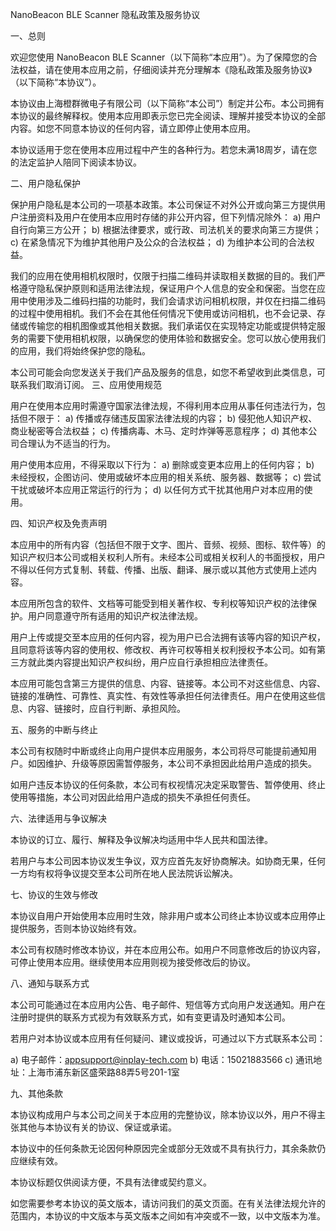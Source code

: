 NanoBeacon BLE Scanner 隐私政策及服务协议

一、总则

欢迎您使用 NanoBeacon BLE Scanner（以下简称“本应用”）。为了保障您的合法权益，请在使用本应用之前，仔细阅读并充分理解本《隐私政策及服务协议》（以下简称“本协议”）。

本协议由上海橙群微电子有限公司（以下简称“本公司”）制定并公布。本公司拥有本协议的最终解释权。使用本应用即表示您已完全阅读、理解并接受本协议的全部内容。如您不同意本协议的任何内容，请立即停止使用本应用。

本协议适用于您在使用本应用过程中产生的各种行为。若您未满18周岁，请在您的法定监护人陪同下阅读本协议。

二、用户隐私保护

保护用户隐私是本公司的一项基本政策。本公司保证不对外公开或向第三方提供用户注册资料及用户在使用本应用时存储的非公开内容，但下列情况除外：
a) 用户自行向第三方公开；
b) 根据法律要求，或行政、司法机关的要求向第三方提供；
c) 在紧急情况下为维护其他用户及公众的合法权益；
d) 为维护本公司的合法权益。

我们的应用在使用相机权限时，仅限于扫描二维码并读取相关数据的目的。我们严格遵守隐私保护原则和适用法律法规，保证用户个人信息的安全和保密。当您在应用中使用涉及二维码扫描的功能时，我们会请求访问相机权限，并仅在扫描二维码的过程中使用相机。我们不会在其他任何情况下使用或访问相机，也不会记录、存储或传输您的相机图像或其他相关数据。我们承诺仅在实现特定功能或提供特定服务的需要下使用相机权限，以确保您的使用体验和数据安全。您可以放心使用我们的应用，我们将始终保护您的隐私。

本公司可能会向您发送关于我们产品及服务的信息，如您不希望收到此类信息，可联系我们取消订阅。
三、应用使用规范

用户在使用本应用时需遵守国家法律法规，不得利用本应用从事任何违法行为，包括但不限于：
a) 传播或存储违反国家法律法规的内容；
b) 侵犯他人知识产权、商业秘密等合法权益；
c) 传播病毒、木马、定时炸弹等恶意程序；
d) 其他本公司合理认为不适当的行为。

用户使用本应用，不得采取以下行为：
a) 删除或变更本应用上的任何内容；
b) 未经授权，企图访问、使用或破坏本应用的相关系统、服务器、数据等；
c) 尝试干扰或破坏本应用正常运行的行为；
d) 以任何方式干扰其他用户对本应用的使用。

四、知识产权及免责声明

本应用中的所有内容（包括但不限于文字、图片、音频、视频、图标、软件等）的知识产权归本公司或相关权利人所有。未经本公司或相关权利人的书面授权，用户不得以任何方式复制、转载、传播、出版、翻译、展示或以其他方式使用上述内容。

本应用所包含的软件、文档等可能受到相关著作权、专利权等知识产权的法律保护。用户同意遵守所有适用的知识产权法律法规。

用户上传或提交至本应用的任何内容，视为用户已合法拥有该等内容的知识产权，且同意将该等内容的使用权、修改权、再许可权等相关权利授权予本公司。如有第三方就此类内容提出知识产权纠纷，用户应自行承担相应法律责任。

本应用可能包含第三方提供的信息、内容、链接等。本公司不对这些信息、内容、链接的准确性、可靠性、真实性、有效性等承担任何法律责任。用户在使用这些信息、内容、链接时，应自行判断、承担风险。

五、服务的中断与终止

本公司有权随时中断或终止向用户提供本应用服务，本公司将尽可能提前通知用户。如因维护、升级等原因需暂停服务，本公司不承担因此给用户造成的损失。

如用户违反本协议的任何条款，本公司有权视情况决定采取警告、暂停使用、终止使用等措施，本公司对因此给用户造成的损失不承担任何责任。

六、法律适用与争议解决

本协议的订立、履行、解释及争议解决均适用中华人民共和国法律。

若用户与本公司因本协议发生争议，双方应首先友好协商解决。如协商无果，任何一方均有权将争议提交至本公司所在地人民法院诉讼解决。

七、协议的生效与修改

本协议自用户开始使用本应用时生效，除非用户或本公司终止本协议或本应用停止提供服务，否则本协议始终有效。

本公司有权随时修改本协议，并在本应用公布。如用户不同意修改后的协议内容，可停止使用本应用。继续使用本应用则视为接受修改后的协议。

八、通知与联系方式

本公司可能通过在本应用内公告、电子邮件、短信等方式向用户发送通知。用户在注册时提供的联系方式视为有效联系方式，如有变更请及时通知本公司。

若用户对本协议或本应用有任何疑问、建议或投诉，可通过以下方式联系本公司：

a) 电子邮件：appsupport@inplay-tech.com
b) 电话：15021883566
c) 通讯地址：上海市浦东新区盛荣路88弄5号201-1室

九、其他条款

本协议构成用户与本公司之间关于本应用的完整协议，除本协议以外，用户不得主张其他与本协议有关的协议、保证或承诺。

本协议中的任何条款无论因何种原因完全或部分无效或不具有执行力，其余条款仍应继续有效。

本协议标题仅供阅读方便，不具有法律或契约意义。

如您需要参考本协议的英文版本，请访问我们的英文页面。在有关法律法规允许的范围内，本协议的中文版本与英文版本之间如有冲突或不一致，以中文版本为准。
